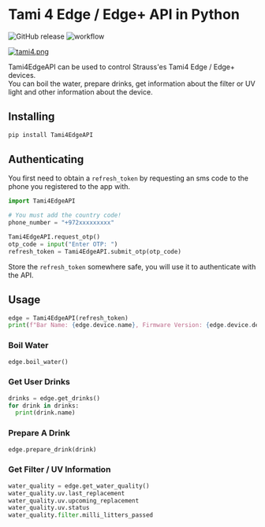 # Tami 4 Edge / Edge+ API in Python
![GitHub release](https://img.shields.io/github/v/release/Guy293/Tami4EdgeAPI)
![workflow](https://github.com/Guy293/Tami4EdgeAPI/actions/workflows/python-publish.yml/badge.svg)

[![tami4.png](https://i.postimg.cc/GhywJQDz/tami4.png)](https://postimg.cc/Tpf4TnCW)

Tami4EdgeAPI can be used to control Strauss'es Tami4 Edge / Edge+ devices.  
You can boil the water, prepare drinks, get information about the filter or UV light  and other information about the device.

## Installing

```sh
pip install Tami4EdgeAPI
```

## Authenticating

You first need to obtain a ``refresh_token`` by requesting an sms code to the phone you registered to the app with.
```py
import Tami4EdgeAPI

# You must add the country code!
phone_number = "+972xxxxxxxxx"

Tami4EdgeAPI.request_otp()
otp_code = input("Enter OTP: ")
refresh_token = Tami4EdgeAPI.submit_otp(otp_code)
```
Store the ``refresh_token`` somewhere safe, you will use it to authenticate with the API.

## Usage

```py
edge = Tami4EdgeAPI(refresh_token)
print(f"Bar Name: {edge.device.name}, Firmware Version: {edge.device.device_firmware}")
```

### Boil Water
```py
edge.boil_water()
```

### Get User Drinks
```py
drinks = edge.get_drinks()
for drink in drinks:
  print(drink.name)
```

### Prepare A Drink
```py
edge.prepare_drink(drink)
```

### Get Filter / UV Information
```py
water_quality = edge.get_water_quality()
water_quality.uv.last_replacement
water_quality.uv.upcoming_replacement
water_quality.uv.status
water_quality.filter.milli_litters_passed
```
